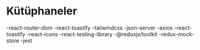# Kütüphaneler

-react-router-dom
-react-toastify
-tailwindcss
-json-server
-axios
-react-toastify
-react-icons
-react-testing-library
-@reduxjs/toolkit
-redux-mock-store
-jest
